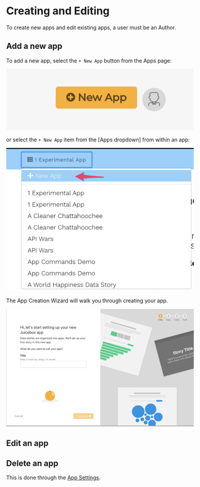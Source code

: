 # Creating and Editing

To create new apps and edit existing apps, a user must be an Author. 

## Add a new app

To add a new app,  select the `+ New App`  button from the Apps page:

![+ New App from Apps Home page](../../.gitbook/assets/image%20%287%29.png)

or select the `+ New App` item from the \[Apps dropdown\] from within an app:

![+ New App from Apps dropdown](../../.gitbook/assets/image%20%2815%29.png)

The App Creation Wizard will walk you through creating your app.

![App Creation Wizard](../../.gitbook/assets/image%20%2812%29.png)

## Edit an app

## Delete an app

This is done through the [App Settings](../app-settings.md).

